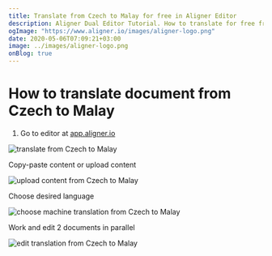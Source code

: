 ```yaml
---
title: Translate from Czech to Malay for free in Aligner Editor
description: Aligner Dual Editor Tutorial. How to translate for free from Czech to Malay. Aligner is multilingual document management platform. 
ogImage: "https://www.aligner.io/images/aligner-logo.png"
date: 2020-05-06T07:09:21+03:00
image: ../images/aligner-logo.png
onBlog: true
---
```


# How to translate document from Czech to Malay

1. Go to editor at [app.aligner.io](https://app.aligner.io "Aligner App web page")

![translate from Czech to Malay](../aligner-blank-editor.png "translate from Czech to Malay")

Copy-paste content or upload content

![upload content from Czech to Malay](../aligner-uploaded-document.png "upload content from Czech to Malay")

Choose desired language

![choose machine translation from Czech to Malay](../aligner-language-dropdown.png "choose machine translation from Czech to Malay")

Work and edit 2 documents in parallel

![edit translation from Czech to Malay](../aligner-double-sitded-editor.png "edit translation from Czech to Malay")

